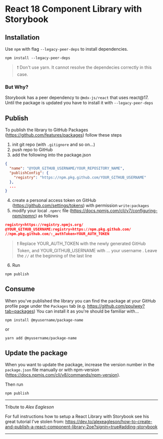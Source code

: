# React 18 Component Library with Storybook

## Installation
Use `npm` with flag `--legacy-peer-deps` to install dependencies.

```
npm install --legacy-peer-deps
```
> ❗️ Don't use yarn. It cannot resolve the dependecies correctly in this case.

### But Why?
Storybook has a peer dependency to `@mdx-js/react` that uses react@17. Until the package is updated you have to install it with `--legacy-peer-deps`

## Publish
To publish the library to GitHub Packages (https://github.com/features/packages) follow these steps

1. init git repo (with `.gitignore` and so on...)
2. push repo to GitHub
3. add the following into the package.json
```json
{
  "name": "@YOUR_GITHUB_USERNAME/YOUR_REPOSITORY_NAME",
  "publishConfig": {
    "registry": "https://npm.pkg.github.com/YOUR_GITHUB_USERNAME"
  },
  ...  
}
```

4. create a personal access token on GitHub (https://github.com/settings/tokens) with permission `write:packages`
5. modify your local `.npmrc` file (https://docs.npmjs.com/cli/v7/configuring-npm/npmrc) as follows
```json
registry=https://registry.npmjs.org/
@YOUR_GITHUB_USERNAME:registry=https://npm.pkg.github.com/
//npm.pkg.github.com/:_authToken=YOUR_AUTH_TOKEN
```
> ❗️ Replace YOUR_AUTH_TOKEN with the newly generated GitHub Token, and YOUR_GITHUB_USERNAME with ... your username . Leave the `//` at the beginning of the last line
6. Run 
```
npm publish
```

## Consume
When you've published the library you can find the package at your GitHub profile page under the `Packages` tab (e.g. https://github.com/ppulwey?tab=packages)
You can install it as you're should be familiar with...
```
npm install @myusername/package-name
```
or
```
yarn add @myusername/package-name
```

## Update the package
When you want to update the package, increase the version number in the `package.json` file manually or with npm-version (https://docs.npmjs.com/cli/v8/commands/npm-version).

Then run 
```
npm publish
```

---
Tribute to _Alex Eagleson_

For full instructions how to setup a React Library with Storybook see his great tutorial I've stolen from: https://dev.to/alexeagleson/how-to-create-and-publish-a-react-component-library-2oe?signin=true#adding-storybook
___
